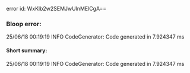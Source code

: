 error id: WxKlb2w2SEMJwUlnMElCgA==
### Bloop error:

25/06/18 00:19:19 INFO CodeGenerator: Code generated in 7.924347 ms
#### Short summary: 

25/06/18 00:19:19 INFO CodeGenerator: Code generated in 7.924347 ms